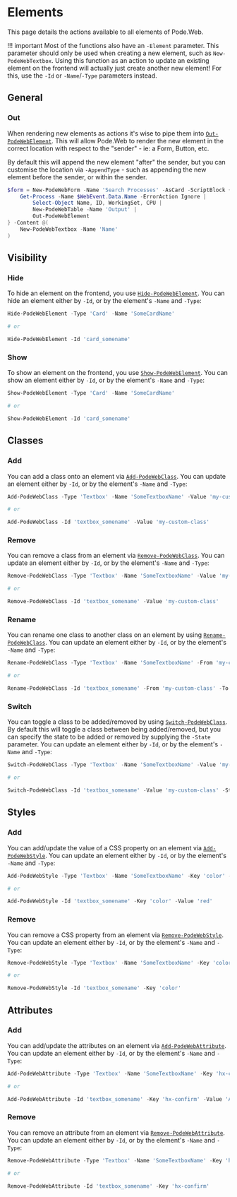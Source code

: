# Elements

This page details the actions available to all elements of Pode.Web.

!!! important
    Most of the functions also have an `-Element` parameter. This parameter should only be used when creating a new element, such as `New-PodeWebTextbox`. Using this function as an action to update an existing element on the frontend will actually just create another new element! For this, use the `-Id` or `-Name`/`-Type` parameters instead.

## General

### Out

When rendering new elements as actions it's wise to pipe them into [`Out-PodeWebElement`](../../../Functions/Actions/Out-PodeWebElement). This will allow Pode.Web to render the new element in the correct location with respect to the "sender" - ie: a Form, Button, etc.

By default this will append the new element "after" the sender, but you can customise the location via `-AppendType` - such as appending the new element before the sender, or within the sender.

```powershell
$form = New-PodeWebForm -Name 'Search Processes' -AsCard -ScriptBlock {
    Get-Process -Name $WebEvent.Data.Name -ErrorAction Ignore |
        Select-Object Name, ID, WorkingSet, CPU |
        New-PodeWebTable -Name 'Output' |
        Out-PodeWebElement
} -Content @(
    New-PodeWebTextbox -Name 'Name'
)
```

## Visibility

### Hide

To hide an element on the frontend, you use [`Hide-PodeWebElement`](../../../Functions/Actions/Hide-PodeWebElement). You can hide an element either by `-Id`, or by the element's `-Name` and `-Type`:

```powershell
Hide-PodeWebElement -Type 'Card' -Name 'SomeCardName'

# or

Hide-PodeWebElement -Id 'card_somename'
```

### Show

To show an element on the frontend, you use [`Show-PodeWebElement`](../../../Functions/Actions/Show-PodeWebElement). You can show an element either by `-Id`, or by the element's `-Name` and `-Type`:

```powershell
Show-PodeWebElement -Type 'Card' -Name 'SomeCardName'

# or

Show-PodeWebElement -Id 'card_somename'
```

## Classes

### Add

You can add a class onto an element via [`Add-PodeWebClass`](../../../Functions/Actions/Add-PodeWebClass). You can update an element either by `-Id`, or by the element's `-Name` and `-Type`:

```powershell
Add-PodeWebClass -Type 'Textbox' -Name 'SomeTextboxName' -Value 'my-custom-class'

# or

Add-PodeWebClass -Id 'textbox_somename' -Value 'my-custom-class'
```

### Remove

You can remove a class from an element via [`Remove-PodeWebClass`](../../../Functions/Actions/Remove-PodeWebClass). You can update an element either by `-Id`, or by the element's `-Name` and `-Type`:

```powershell
Remove-PodeWebClass -Type 'Textbox' -Name 'SomeTextboxName' -Value 'my-custom-class'

# or

Remove-PodeWebClass -Id 'textbox_somename' -Value 'my-custom-class'
```

### Rename

You can rename one class to another class on an element by using [`Rename-PodeWebClass`](../../../Functions/Actions/Rename-PodeWebClass). You can update an element either by `-Id`, or by the element's `-Name` and `-Type`:

```powershell
Rename-PodeWebClass -Type 'Textbox' -Name 'SomeTextboxName' -From 'my-custom-class' -To 'my-other-class'

# or

Rename-PodeWebClass -Id 'textbox_somename' -From 'my-custom-class' -To 'my-other-class'
```

### Switch

You can toggle a class to be added/removed by using [`Switch-PodeWebClass`](../../../Functions/Actions/Switch-PodeWebClass). By default this will toggle a class between being added/removed, but you can specify the state to be added or removed by supplying the `-State` parameter. You can update an element either by `-Id`, or by the element's `-Name` and `-Type`:

```powershell
Switch-PodeWebClass -Type 'Textbox' -Name 'SomeTextboxName' -Value 'my-custom-class'

# or

Switch-PodeWebClass -Id 'textbox_somename' -Value 'my-custom-class' -State Remove
```

## Styles

### Add

You can add/update the value of a CSS property on an element via [`Add-PodeWebStyle`](../../../Functions/Actions/Add-PodeWebStyle). You can update an element either by `-Id`, or by the element's `-Name` and `-Type`:

```powershell
Add-PodeWebStyle -Type 'Textbox' -Name 'SomeTextboxName' -Key 'color' -Value 'red'

# or

Add-PodeWebStyle -Id 'textbox_somename' -Key 'color' -Value 'red'
```

### Remove

You can remove a CSS property from an element via [`Remove-PodeWebStyle`](../../../Functions/Actions/Remove-PodeWebStyle). You can update an element either by `-Id`, or by the element's `-Name` and `-Type`:

```powershell
Remove-PodeWebStyle -Type 'Textbox' -Name 'SomeTextboxName' -Key 'color'

# or

Remove-PodeWebStyle -Id 'textbox_somename' -Key 'color'
```


## Attributes

### Add

You can add/update the attributes on an element via [`Add-PodeWebAttribute`](../../../Functions/Actions/Add-PodeWebAttribute). You can update an element either by `-Id`, or by the element's `-Name` and `-Type`:

```powershell
Add-PodeWebAttribute -Type 'Textbox' -Name 'SomeTextboxName' -Key 'hx-confirm' -Value 'Are you sure?'

# or

Add-PodeWebAttribute -Id 'textbox_somename' -Key 'hx-confirm' -Value 'Are you sure?'
```

### Remove

You can remove an attribute from an element via [`Remove-PodeWebAttribute`](../../../Functions/Actions/Remove-PodeWebAttribute). You can update an element either by `-Id`, or by the element's `-Name` and `-Type`:

```powershell
Remove-PodeWebAttribute -Type 'Textbox' -Name 'SomeTextboxName' -Key 'hx-confirm'

# or

Remove-PodeWebAttribute -Id 'textbox_somename' -Key 'hx-confirm'
```

